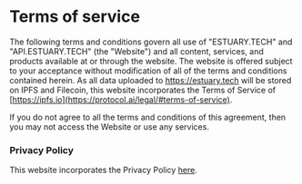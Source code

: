 # Terms of service

The following terms and conditions govern all use of "ESTUARY.TECH" and "API.ESTUARY.TECH" (the "Website") and all content, services, and products available at or through the website. The website is offered subject to your acceptance without modification of all of the terms and conditions contained herein. As all data uploaded to https://estuary.tech will be stored on IPFS and Filecoin, this website incorporates the Terms of Service of [https://ipfs.io](https://protocol.ai/legal/#terms-of-service).

If you do not agree to all the terms and conditions of this agreement, then you may not access the Website or use any services.

### Privacy Policy

This website incorporates the Privacy Policy [here](https://protocol.ai/legal/#privacy-policy).
